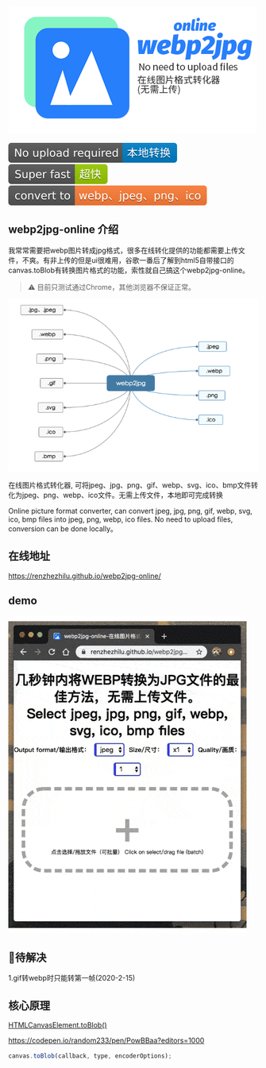 <p align="center">

![title](./images/og_image.png)

<!-- from shields.io/ -->

![title](./images/badges/01.svg)
![title](./images/badges/02.svg)
![title](./images/badges/03.svg)

</p>

## webp2jpg-online 介绍

我常常需要把webp图片转成jpg格式，很多在线转化提供的功能都需要上传文件，不爽。有非上传的但是ui很难用，谷歌一番后了解到html5自带接口的canvas.toBlob有转换图片格式的功能，索性就自己搞这个webp2jpg-online。

> ⚠️ 目前只测试通过Chrome，其他浏览器不保证正常。

![title](./images/og_image02.png)

在线图片格式转化器, 可将jpeg、jpg、png、gif、webp、svg、ico、bmp文件转化为jpeg、png、webp、ico文件。无需上传文件，本地即可完成转换

Online picture format converter, can convert jpeg, jpg, png, gif, webp, svg, ico, bmp files into jpeg, png, webp, ico files. No need to upload files, conversion can be done locally。

## 在线地址

https://renzhezhilu.github.io/webp2jpg-online/

## demo

![demo](./images/demo.gif)

## 🔧待解决
1.gif转webp时只能转第一帧(2020-2-15)

## 核心原理

[HTMLCanvasElement.toBlob()](https://developer.mozilla.org/zh-CN/docs/Web/API/HTMLCanvasElement/toBlob)

https://codepen.io/random233/pen/PowBBaa?editors=1000
``` javascript
canvas.toBlob(callback, type, encoderOptions);
```

